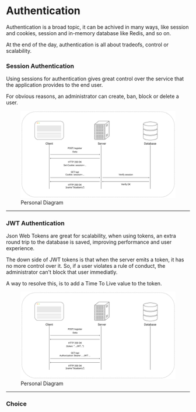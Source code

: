 # Authentication

Authentication is a broad topic, it can be achived in many ways, like session and cookies, session and in-memory database like Redis, and so on.

At the end of the day, authentication is all about tradeofs, control or scalability.

### Session Authentication

Using sessions for authentication gives great control over the service that the application provides to the end user.

For obvious reasons, an administrator can create, ban, block or delete a user.

<figure>
  <img src="../../images/sessionAuthentication.png" alt="sessionAuthentication"/>
  <figcaption>Personal Diagram</figcaption>
</figure>

<hr/>

### JWT Authentication

Json Web Tokens are great for scalability, when using tokens, an extra round trip to the database is saved, improving performance and user experience.

The down side of JWT tokens is that when the server emits a token, it has no more control over it. So, if a user violates a rule of conduct, the administrator can't block that user immediatly.

A way to resolve this, is to add a Time To Live value to the token.

<figure>
  <img src="../../images/jwtAuthentication.png" alt="jwtAuthentication"/>
  <figcaption>Personal Diagram</figcaption>
</figure>

<hr/>

### Choice
